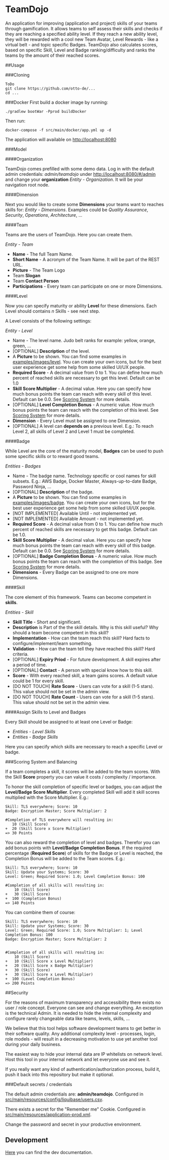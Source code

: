 # TeamDojo

An application for improving (application and project) skills of your teams through gamification. 
It allows teams to self assess their skills and checks if they are reaching a specified ability level.
If they reach a new ability level, they will be rewarded with a cool new Team Avatar, Level Rewards - 
like a virtual belt -  and topic specific Badges.
TeamDojo also calculates scores, based on specific Skill, Level and Badge ranking/difficulty and ranks the teams by
the amount of their reached scores.   


##Usage

###Cloning
    
    ToDo
    git clone https://github.com/otto-de/...
    cd ...

###Docker
First build a docker image by running:

    ./gradlew bootWar -Pprod buildDocker

Then run:

    docker-compose -f src/main/docker/app.yml up -d
   
The application will available on [http://localhost:8080](http://localhost:8080)
    

###Model

####Organization

TeamDojo comes prefilled with some demo data.
Log in with the default admin credentials: _admin/teamdojo_ under 
[http://localhost:8080/#/admin](http://localhost:8080/#/admin) and change your __organization__ _Entity - Organization_.
It will be your navigation root node.

####Dimension

Next you would like to create some __Dimensions__ your teams want to reaches skills for: _Entity - Dimensions_. 
Examples could be _Quality Assurance_, _Security_, _Operations_, _Architecture_, ...

####Team

Teams are the users of TeamDojo. Here you can create them.

_Entity - Team_

- __Name__ - The full Team Name.
- __Short Name__ - A acronym of the Team Name. It will be part of the REST URL.
- __Picture__ - The Team Logo
- Team __Slogan__
- Team __Contact Person__
- __Participations__ - Every team can participate on one or more Dimensions. 


####Level

Now you can specify maturity or ability __Level__ for these dimensions.
Each Level should contains _n_ Skills - see next step.

A Level consists of the following settings:

_Entity - Level_
- Name - The level name. Judo belt ranks for example: yellow, orange, green, ...
- [OPTIONAL] __Description__ of the level.
- A __Picture__ to be shown. You can find some examples in [examples/images/level](examples/images/level). 
You can create your own icons, but for the best user experience get some help from some skilled UI/UX people.
- __Required Score__ - A decimal value from 0 to 1. You can define how much percent of reached skills are necessary to get this level.
Default can be 1.0
- __Skill Score Multiplier__ - A decimal value. Here you can specify how much bonus points the team can reach with every skill 
of this level. Default can be 0.0. See [Scoring System](#scoring-system) for more details.
- [OPTIONAL] __Level Completion Bonus__ - A numeric value. How much bonus points the team can reach with the 
completion of this level. See [Scoring System](#scoring-system) for more details.
- __Dimension__ - Every Level must be assigned to one Dimension.
- [OPTIONAL] A level can __depends on__ a previous level. E.g.: To reach Level 2, all skills of Level 2 and Level 1 must be completed.

####Badge

While Level are the core of the maturity model, __Badges__ can be used to push some specific skills or to reward good teams.

_Entities - Badges_
- Name - The badge name. Technology specific or cool names for skill subsets. E.g.: AWS Badge, Docker Master, Always-up-to-date Badge, Password Ninja, ...
- [OPTIONAL] __Description__ of the badge.
- A __Picture__ to be shown. You can find some examples in [examples/images/badge](examples/images/badge). 
You can create your own icons, but for the best user experience get some help from some skilled UI/UX people.
- [NOT IMPLEMENTED] Available Until - not implemented yet.
- [NOT IMPLEMENTED] Available Amount - not implemented yet.
- __Required Score__ - A decimal value from 0 to 1. You can define how much percent of reached skills are necessary to get this badge.
Default can be 1.0.
- __Skill Score Multiplier__ - A decimal value. Here you can specify how much bonus points the team can reach with every skill 
of this badge. Default can be 0.0. See [Scoring System](#scoring-system) for more details.
- [OPTIONAL] __Badge Completion Bonus__ - A numeric value. How much bonus points the team can reach with the 
completion of this badge. See [Scoring System](#scoring-system) for more details.
- __Dimensions__ - Every Badge can be assigned to one ore more Dimensions.

####Skill

The core element of this framework. Teams can become competent in __skills__.

_Entities - Skill_
- __Skill Title__ - Short and significant.
- __Description__ is Part of the the skill details. Why is this skill useful? Why should a team become competent in this skill?
- __Implementation__ - How can the team reach this skill? Hard facts to configure/implement/learn something.
- __Validation__ - How can the team tell they have reached this skill? Hard criteria.
- [OPTIONAL] __Expiry Priod__ - For future development. A skill expires after a period of time.
- [OPTIONAL] __Contact__ - A person with special know how to this skill.
- __Score__ - With every reached skill, a team gains scores. A default value could be 1 for every skill.
- [DO NOT TOUCH] __Rate Score__ - Users can vote for a skill (1-5 stars). This value should not be set in the admin view.             
- [DO NOT TOUCH] __Rate Count__ - Users can vote for a skill (1-5 stars). This value should not be set in the admin view.

####Assign Skills to Level and Badges

Every Skill should be assigned to at least one Level or Badge:
- _Entities - Level Skills_
- _Entities - Badge Skills_

Here you can specify which skills are necessary to reach a specific Level or badge.   

###Scoring System and Balancing

If a team completes a skill, it scores will be added to the team scores.
With the Skill __Score__ property you can value it costs / complexity / importance.

To honor the skill completion of specific level or badges, you can adjust the __Level/Badge Score Multiplier__.
Every completed Skill will add it skill scores multiplied with the Score Multiplier.
E.g.:
    
    Skill: TLS everywhere; Score: 10
    Badge: Encryption Master; Score Multiplier: 2
    
    #Completion of TLS everywhere will resulting in:
       10 (Skill Score) 
    +  20 (Skill Score x Score Multiplier)
    => 30 Points   
     
You can also reward the completion of level and badges. Therefor you can add bonus points with __Level/Badge Completion Bonus__.
If the required percentage (__Required Score__) of skills for the Badge or Level is reached, the Completion Bonus will be added to the Team scores. E.g.:

    Skill: TLS everywhere; Score: 10
    Skill: Update your Systems; Score: 30
    Level: Green; Required Score: 1.0; Level Completion Bonus: 100
    
    #Completion of all skills will resulting in:
        10 (Skill Score) 
    +   30 (Skill Score) 
    +  100 (Completion Bonus)
    => 140 Points

 You can combine them of course:
 
    Skill: TLS everywhere; Score: 10
    Skill: Update your Systems; Score: 30
    Level: Green; Required Score: 1.0; Score Multiplier: 1; Level Completion Bonus: 100
    Badge: Encryption Master; Score Multiplier: 2 
    
    
    #Completion of all skills will resulting in:
        10 (Skill Score) 
    +   10 (Skill Score x Level Multiplier)
    +   20 (Skill Score x Badge Multiplier) 
    +   30 (Skill Score) 
    +   30 (Skill Score x Level Multiplier) 
    +  100 (Level Completion Bonus)
    => 200 Points 

##Security

For the reasons of maximum transparency and accessibility there exists no user / role concept.
Everyone can see and change everything. An exception is the technical Admin. 
It is needed to hide the internal complexity and configure rarely changeable data like teams, levels, skills, ...

We believe that this tool helps software development teams to get better in their software quality.
Any additional complexity level - processes, login, role models - will result in a decreasing motivation to use 
yet another tool during your daily business.

The easiest way to hide your internal data are IP whitelists on network level. 
Host this tool in your internal network and let everyone use and see it.

If you really want any kind of authentication/authorization process, build it, push it back into this repository but make it optional.

###Default secrets / credentials

The default admin credentials are: __admin/teamdojo__.
Configured in [src/main/resources/config/liquibase/users.csv](src/main/resources/config/liquibase/users.csv).

There exists a secret for the "Remember me" Cookie. Configured in [src/main/resources/application-prod.xml](src/main/resources/application-prod.xml).

Change the password and secret in your productive environment.    
 

## Development

[Here](DEVELOPMENT.md) you can find the dev documentation. 

